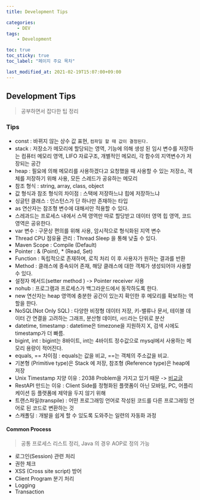 ```yaml
---
title: Development Tips

categories:
    - DEV
tags:
    - Development

toc: true
toc_sticky: true
toc_label: "페이지 주요 목차"

last_modified_at: 2021-02-19T15:07:00+09:00
---
```


## Development Tips ##

> 공부하면서 잡다한 팁 정리

### Tips ####

* const : 바뀌지 않는 상수 값 표현, `컴파일 할 때 값이 결정된다.`
* stack : 저장소가 메모리에 할당되는 영역, 기능에 의해 생성 된 임시 변수를 저장하는 컴퓨터 메모리 영역, LIFO 자료구조, 개별적인 메모리, 각 함수의 지역변수가 저장되는 공간
* heap : 필요에 의해 메모리를 사용하겠다고 요청했을 때 사용할 수 있는 저장소, 객체를 저장하기 위해 사용, 모든 스레드가 공유하는 메모리
* 참조 형식 : string, array, class, object
* 값 형식과 참조 형식의 차이점 : 스택에 저장하느냐 힙에 저장하느냐
* 싱글턴 클래스 : 인스턴스가 단 하나만 존재하는 타입
* as 연산자는 참조형 변수에 대해서만 적용할 수 있다.
* 스레과드는 프로세스 내에서 스택 영역만 따로 할당받고 데이터 영역 힙 영역, 코드 영역은 공유한다.
* var 변수 : 구문상 편의를 위해 사용, 암시적으로 형식화된 지역 변수
* Thread CPU 점유율 관리 : Thread Sleep 을 통해 낮출 수 있다.
* Maven Scope : Compile (Default)
* Pointer : & (Point), * (Read, Set)
* Function : 독립적으로 존재하며, 로직 처리 이 후 사용자가 원하는 결과를 반환
* Method : 클래스에 종속되어 존재, 해당 클래스에 대한 객체가 생성되어야 사용할 수 있다.
* 설정자 메서드(setter method ) -> Pointer receiver 사용
* nohub : 프로그램과 프로세스가 백그라운드에서 동작하도록 한다.
* new 연산자는 heap 영역에 충분한 공간이 있는지 확인한 후 메모리를 확보하는 역할을 한다.
* NoSQL(Not Only SQL) : 다양한 비정형 데이터 저장, 키-밸류나 문서, 테이블 데이터 간 연결을 고려하는 그래프, 분산형 데이터, `샤드`라는 단위로 분산
* datetime, timestamp : datetime은 timezone을 지원하지 X, 검색 시에도 timestamp가 더 빠름.
* bigint, int : bigint는 8바이트, int는 4바이트 정수값으로 mysql에서 사용하는 메모리 용량이 적어진다.
* equals, == 차이점 : equals는 값을 비교, ==는 객체의 주소값을 비교.
* 기본형 (Primitive type)은  Stack 에 저장, 참조형 (Reference type)은 heap에 저장
* Unix Timestamp 지양 이유 : 2038 Problem을 가지고 있기 때문 -> [비교글](https://velog.io/@lsb156/Instant-vs-LocalDateTime)
* RestAPI 만드는 이유 : Client Side를 정형화된 플랫폼이 아닌 모바일, PC, 어플리케이션 등 플랫폼에 제약을 두지 않기 위해
* 트랜스파일(transpile) : 어떤 프로그래밍 언어로 작성된 코드를 다른 프로그래밍 언어로 된 코드로 변환하는 것
* 스캐폴딩 : 개발을 쉽게 할 수 있도록 도와주는 일련의 자동화 과정

#### Common Process ####

> 공통 프로세스 리스트 정리, Java 의 경우 AOP로 정의 가능

* 로그인(Session) 관련 처리
* 권한 체크
* XSS (Cross site script) 방어
* Client Program 분기 처리
* Logging
* Transaction
